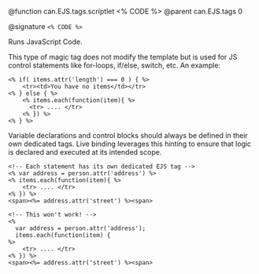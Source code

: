 @function can.EJS.tags.scriptlet <% CODE %>
@parent can.EJS.tags 0

@signature `<% CODE %>`

Runs JavaScript Code.

This type of magic tag does not modify the template but is used for JS control statements 
like for-loops, if/else, switch, etc.  An example:

    <% if( items.attr('length') === 0 ) { %>
        <tr><td>You have no items</td></tr>
    <% } else { %>
        <% items.each(function(item){ %>
          <tr> .... </tr>
        <% }) %>
    <% } %>

Variable declarations and control blocks should always be defined in 
their own dedicated tags. Live binding leverages this hinting to ensure that logic is declared and executed at its intended scope.
	
	<!-- Each statement has its own dedicated EJS tag -->
    <% var address = person.attr('address') %>
    <% items.each(function(item){ %>
        <tr> .... </tr>
    <% }) %>
    <span><%= address.attr('street') %><span>
    
    <!-- This won't work! -->
    <%
      var address = person.attr('address');
      items.each(function(item) {
    %>
        <tr> .... </tr>
    <% }) %>
    <span><%= address.attr('street') %><span>